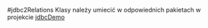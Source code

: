 #jdbc2Relations
Klasy należy umiecić w odpowiednich pakietach w projekcie [jdbcDemo](https://github.com/KubaNeumann/jdbcdemo)
